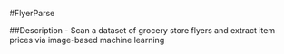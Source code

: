 #FlyerParse

##Description
    - Scan a dataset of grocery store flyers and extract item prices via image-based machine learning

